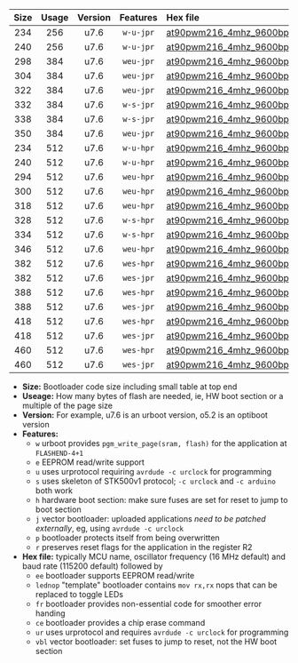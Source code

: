 |Size|Usage|Version|Features|Hex file|
|:-:|:-:|:-:|:-:|:--|
|234|256|u7.6|`w-u-jpr`|[at90pwm216_4mhz_9600bps_ur_vbl.hex](https://raw.githubusercontent.com/stefanrueger/urboot/main//at90pwm216_4mhz_9600bps_ur_vbl.hex)|
|240|256|u7.6|`w-u-jpr`|[at90pwm216_4mhz_9600bps_lednop_ur_vbl.hex](https://raw.githubusercontent.com/stefanrueger/urboot/main//at90pwm216_4mhz_9600bps_lednop_ur_vbl.hex)|
|298|384|u7.6|`weu-jpr`|[at90pwm216_4mhz_9600bps_ee_ur_vbl.hex](https://raw.githubusercontent.com/stefanrueger/urboot/main//at90pwm216_4mhz_9600bps_ee_ur_vbl.hex)|
|304|384|u7.6|`weu-jpr`|[at90pwm216_4mhz_9600bps_ee_lednop_ur_vbl.hex](https://raw.githubusercontent.com/stefanrueger/urboot/main//at90pwm216_4mhz_9600bps_ee_lednop_ur_vbl.hex)|
|322|384|u7.6|`weu-jpr`|[at90pwm216_4mhz_9600bps_ee_lednop_fr_ur_vbl.hex](https://raw.githubusercontent.com/stefanrueger/urboot/main//at90pwm216_4mhz_9600bps_ee_lednop_fr_ur_vbl.hex)|
|332|384|u7.6|`w-s-jpr`|[at90pwm216_4mhz_9600bps_vbl.hex](https://raw.githubusercontent.com/stefanrueger/urboot/main//at90pwm216_4mhz_9600bps_vbl.hex)|
|338|384|u7.6|`w-s-jpr`|[at90pwm216_4mhz_9600bps_lednop_vbl.hex](https://raw.githubusercontent.com/stefanrueger/urboot/main//at90pwm216_4mhz_9600bps_lednop_vbl.hex)|
|350|384|u7.6|`weu-jpr`|[at90pwm216_4mhz_9600bps_ee_lednop_fr_ce_ur_vbl.hex](https://raw.githubusercontent.com/stefanrueger/urboot/main//at90pwm216_4mhz_9600bps_ee_lednop_fr_ce_ur_vbl.hex)|
|234|512|u7.6|`w-u-hpr`|[at90pwm216_4mhz_9600bps_ur.hex](https://raw.githubusercontent.com/stefanrueger/urboot/main//at90pwm216_4mhz_9600bps_ur.hex)|
|240|512|u7.6|`w-u-hpr`|[at90pwm216_4mhz_9600bps_lednop_ur.hex](https://raw.githubusercontent.com/stefanrueger/urboot/main//at90pwm216_4mhz_9600bps_lednop_ur.hex)|
|294|512|u7.6|`weu-hpr`|[at90pwm216_4mhz_9600bps_ee_ur.hex](https://raw.githubusercontent.com/stefanrueger/urboot/main//at90pwm216_4mhz_9600bps_ee_ur.hex)|
|300|512|u7.6|`weu-hpr`|[at90pwm216_4mhz_9600bps_ee_lednop_ur.hex](https://raw.githubusercontent.com/stefanrueger/urboot/main//at90pwm216_4mhz_9600bps_ee_lednop_ur.hex)|
|318|512|u7.6|`weu-hpr`|[at90pwm216_4mhz_9600bps_ee_lednop_fr_ur.hex](https://raw.githubusercontent.com/stefanrueger/urboot/main//at90pwm216_4mhz_9600bps_ee_lednop_fr_ur.hex)|
|328|512|u7.6|`w-s-hpr`|[at90pwm216_4mhz_9600bps.hex](https://raw.githubusercontent.com/stefanrueger/urboot/main//at90pwm216_4mhz_9600bps.hex)|
|334|512|u7.6|`w-s-hpr`|[at90pwm216_4mhz_9600bps_lednop.hex](https://raw.githubusercontent.com/stefanrueger/urboot/main//at90pwm216_4mhz_9600bps_lednop.hex)|
|346|512|u7.6|`weu-hpr`|[at90pwm216_4mhz_9600bps_ee_lednop_fr_ce_ur.hex](https://raw.githubusercontent.com/stefanrueger/urboot/main//at90pwm216_4mhz_9600bps_ee_lednop_fr_ce_ur.hex)|
|382|512|u7.6|`wes-hpr`|[at90pwm216_4mhz_9600bps_ee.hex](https://raw.githubusercontent.com/stefanrueger/urboot/main//at90pwm216_4mhz_9600bps_ee.hex)|
|382|512|u7.6|`wes-jpr`|[at90pwm216_4mhz_9600bps_ee_vbl.hex](https://raw.githubusercontent.com/stefanrueger/urboot/main//at90pwm216_4mhz_9600bps_ee_vbl.hex)|
|388|512|u7.6|`wes-hpr`|[at90pwm216_4mhz_9600bps_ee_lednop.hex](https://raw.githubusercontent.com/stefanrueger/urboot/main//at90pwm216_4mhz_9600bps_ee_lednop.hex)|
|388|512|u7.6|`wes-jpr`|[at90pwm216_4mhz_9600bps_ee_lednop_vbl.hex](https://raw.githubusercontent.com/stefanrueger/urboot/main//at90pwm216_4mhz_9600bps_ee_lednop_vbl.hex)|
|418|512|u7.6|`wes-hpr`|[at90pwm216_4mhz_9600bps_ee_lednop_fr.hex](https://raw.githubusercontent.com/stefanrueger/urboot/main//at90pwm216_4mhz_9600bps_ee_lednop_fr.hex)|
|418|512|u7.6|`wes-jpr`|[at90pwm216_4mhz_9600bps_ee_lednop_fr_vbl.hex](https://raw.githubusercontent.com/stefanrueger/urboot/main//at90pwm216_4mhz_9600bps_ee_lednop_fr_vbl.hex)|
|460|512|u7.6|`wes-hpr`|[at90pwm216_4mhz_9600bps_ee_lednop_fr_ce.hex](https://raw.githubusercontent.com/stefanrueger/urboot/main//at90pwm216_4mhz_9600bps_ee_lednop_fr_ce.hex)|
|460|512|u7.6|`wes-jpr`|[at90pwm216_4mhz_9600bps_ee_lednop_fr_ce_vbl.hex](https://raw.githubusercontent.com/stefanrueger/urboot/main//at90pwm216_4mhz_9600bps_ee_lednop_fr_ce_vbl.hex)|

- **Size:** Bootloader code size including small table at top end
- **Useage:** How many bytes of flash are needed, ie, HW boot section or a multiple of the page size
- **Version:** For example, u7.6 is an urboot version, o5.2 is an optiboot version
- **Features:**
  + `w` urboot provides `pgm_write_page(sram, flash)` for the application at `FLASHEND-4+1`
  + `e` EEPROM read/write support
  + `u` uses urprotocol requiring `avrdude -c urclock` for programming
  + `s` uses skeleton of STK500v1 protocol; `-c urclock` and `-c arduino` both work
  + `h` hardware boot section: make sure fuses are set for reset to jump to boot section
  + `j` vector bootloader: uploaded applications *need to be patched externally*, eg, using `avrdude -c urclock`
  + `p` bootloader protects itself from being overwritten
  + `r` preserves reset flags for the application in the register R2
- **Hex file:** typically MCU name, oscillator frequency (16 MHz default) and baud rate (115200 default) followed by
  + `ee` bootloader supports EEPROM read/write
  + `lednop` "template" bootloader contains `mov rx,rx` nops that can be replaced to toggle LEDs
  + `fr` bootloader provides non-essential code for smoother error handing
  + `ce` bootloader provides a chip erase command
  + `ur` uses urprotocol and requires `avrdude -c urclock` for programming
  + `vbl` vector bootloader: set fuses to jump to reset, not the HW boot section
